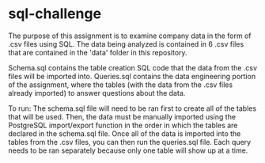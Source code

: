 # sql-challenge

The purpose of this assignment is to examine company data in the form of .csv files using SQL. The data being analyzed is contained in 6 .csv files that are contained in the 'data' folder in this repository.

Schema.sql contains the table creation SQL code that the data from the .csv files will be imported into. Queries.sql contains the data engineering portion of the assignment, where the tables (with the data from the .csv files already imported) to answer questions about the data.

To run: The schema.sql file will need to be ran first to create all of the tables that will be used. Then, the data must be manually imported using the PostgreSQL import/export function in the order in which the tables are declared in the schema.sql file. Once all of the data is imported into the tables from the .csv files, you can then run the queries.sql file. Each query needs to be ran separately because only one table will show up at a time. 